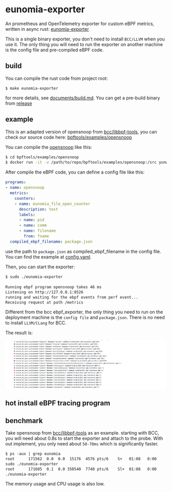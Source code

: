 # eunomia-exporter

An prometheus and OpenTelemetry exporter for custom eBPF metrics, written in async rust: [eunomia-exporter](eunomia-exporter)

This is a single binary exporter, you don't need to install `BCC/LLVM` when you use it. The only thing you will need to run the exporter on another machine is the config file and pre-compiled eBPF code.

## build

You can compile the rust code from project root:

```shell
$ make eunomia-exporter
```

for more details, see [documents/build.md](documents/build.md). You can get a pre-build binary from [release](https://github.com/eunomia-bpf/eunomia-bpf/releases/)

## example

This is an adapted version of opensnoop from [bcc/libbpf-tools](https://github.com/iovisor/bcc/blob/master/libbpf-tools/opensnoop.bpf.c), you can check our source code here: [bpftools/examples/opensnoop](bpftools/examples/opensnoop)

You can compile the [opensnoop](bpftools/examples/opensnoop) like this:

```sh
$ cd bpftools/examples/opensnoop
$ docker run -it -v /path/to/repo/bpftools/examples/opensnoop:/src yunwei37/ebpm:latest
```

After compile the eBPF code, you can define a config file like this:

```yml
programs:
- name: opensnoop
  metrics:
    counters:
    - name: eunomia_file_open_counter
      description: test
      labels:
      - name: pid
      - name: comm
      - name: filename
        from: fname
  compiled_ebpf_filename: package.json
```

use the path to `package.json` as compiled_ebpf_filename in the config file. You can find the example at [config.yaml](bpftools/examples/opensnoop/config.yaml).

Then, you can start the exporter:

```console
$ sudo ./eunomia-exporter

Running ebpf program opensnoop takes 46 ms
Listening on http://127.0.0.1:8526
running and waiting for the ebpf events from perf event...
Receiving request at path /metrics
```

Different from the bcc ebpf_exporter, the only thing you need to run on the deployment machine is the `config file` and `package.json`. There is no need to install `LLVM/CLang` for BCC.

The result is:

![img](../documents/opensnoop_prometheus.png)

## hot install eBPF tracing program

## benchmark

Take opensnoop from [bcc/libbpf-tools](https://github.com/iovisor/bcc/blob/master/libbpf-tools/opensnoop.bpf.c) as an example. starting with BCC, you will need about 0.8s to start the exporter and attach to the probe. With out implement, you only need about `50-70ms` which is significantly faster.

```console
$ ps -aux | grep eunomia
root      171562  0.0  0.0  15176  4576 pts/6    S+   01:08   0:00 sudo ./eunomia-exporter
root      171605  0.1  0.0 350540  7740 pts/6    Sl+  01:08   0:00 ./eunomia-exporter
```

The memory usage and CPU usage is also low.
